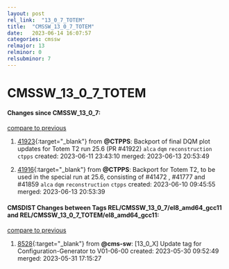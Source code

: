 ```yaml
---
layout: post
rel_link:  "13_0_7_TOTEM"
title:  "CMSSW_13_0_7_TOTEM"
date:   2023-06-14 16:07:57
categories: cmssw
relmajor: 13
relminor: 0
relsubminor: 7
---
```


# CMSSW_13_0_7_TOTEM
#### Changes since CMSSW_13_0_7:
[compare to previous](https://github.com/cms-sw/cmssw/compare/CMSSW_13_0_7...CMSSW_13_0_7_TOTEM)



1. [41923](http://github.com/cms-sw/cmssw/pull/41923){:target="_blank"}  from **@CTPPS**: Backport of final DQM plot updates for Totem T2 run 25.6 (PR #41922) `alca` `dqm` `reconstruction` `ctpps` created: 2023-06-11 23:43:10 merged: 2023-06-13 20:53:49

2. [41916](http://github.com/cms-sw/cmssw/pull/41916){:target="_blank"}  from **@CTPPS**: Backport for Totem T2, to be used in the special run at 25.6, consisting of #41472 , #41777 and #41859 `alca` `dqm` `reconstruction` `ctpps` created: 2023-06-10 09:45:55 merged: 2023-06-13 20:53:39

#### CMSDIST Changes between Tags REL/CMSSW_13_0_7/el8_amd64_gcc11 and REL/CMSSW_13_0_7_TOTEM/el8_amd64_gcc11:
[compare to previous](https://github.com/cms-sw/cmsdist/compare/REL/CMSSW_13_0_7/el8_amd64_gcc11...REL/CMSSW_13_0_7_TOTEM/el8_amd64_gcc11)



1. [8528](http://github.com/cms-sw/cmsdist/pull/8528){:target="_blank"}  from **@cms-sw**: [13_0_X] Update tag for Configuration-Generator to V01-06-00 created: 2023-05-30 09:52:49 merged: 2023-05-31 17:15:27
